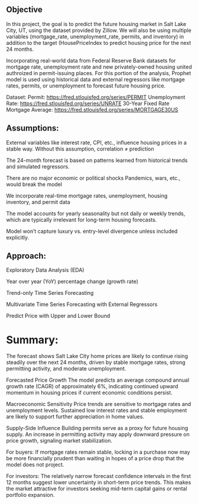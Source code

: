 ## Objective

In this project, the goal is to predict the future housing market in Salt Lake City, UT, using the dataset provided by Zillow. We will also be using multiple variables (mortgage_rate, unemployment_rate, permits, and inventory) in addition to the target (HousePriceIndex to predict housing price for the next 24 months.

Incorporating real-world data from Federal Reserve Bank datasets for mortgage rate, unemployment rate and new privately-owned housing united authroized in permit-issuing places. For this portion of the analysis, Prophet model is used using historical data and external regressors like mortgage rates, permits, or unemployment to forecast future housing price.

Dataset: 
Permit: https://fred.stlouisfed.org/series/PERMIT
Unemployment Rate: https://fred.stlouisfed.org/series/UNRATE
30-Year Fixed Rate Mortgage Average: https://fred.stlouisfed.org/series/MORTGAGE30US

## Assumptions:

External variables like interest rate, CPI, etc., influence housing prices in a stable way. Without this assumption, correlation ≠ prediction

The 24-month forecast is based on patterns learned from historical trends and simulated regressors.

There are no major economic or political shocks	Pandemics, wars, etc., would break the model

We incorporate real-time mortgage rates, unemployment, housing inventory, and permit data

The model accounts for yearly seasonality but not daily or weekly trends, which are typically irrelevant for long-term housing forecasts.

Model won’t capture luxury vs. entry-level divergence unless included explicitly. 

## Approach:

Exploratory Data Analysis (EDA)

Year over year (YoY) percentage change (growth rate)

Trend-only Time Series Forecasting

Multivariate Time Series Forecasting with External Regressors

Predict Price with Upper and Lower Bound

# **Summary:**

The forecast shows Salt Lake City home prices are likely to continue rising steadily over the next 24 months, driven by stable mortgage rates, strong permitting activity, and moderate unemployment.

Forecasted Price Growth The model predicts an average compound annual growth rate (CAGR) of approximately 6%, indicating continued upward momentum in housing prices if current economic conditions persist.

Macroeconomic Sensitivity Price trends are sensitive to mortgage rates and unemployment levels. Sustained low interest rates and stable employment are likely to support further appreciation in home values.

Supply-Side Influence Building permits serve as a proxy for future housing supply. An increase in permitting activity may apply downward pressure on price growth, signaling market stabilization.

For buyers: If mortgage rates remain stable, locking in a purchase now may be more financially prudent than waiting in hopes of a price drop that the model does not project.

For investors: The relatively narrow forecast confidence intervals in the first 12 months suggest lower uncertainty in short-term price trends. This makes the market attractive for investors seeking mid-term capital gains or rental portfolio expansion.
